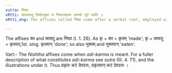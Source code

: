 ```yaml
---
sutra: निष्ठा
vRtti: क्तक्तवतू तिष्ठेत्युक्तं स निष्ठासंज्ञकः प्रत्ययो भूते भवति ॥
vRtti_eng: The affixes called निष्ठा come after a verbal root, employed with the sense of past time.

---
```

The affixes क्त and क्तवतु are निष्ठा (I. 1. 26). As कृ + क्त = कृतम् 'made'; कृ + क्तवतु = कृतवत्,1st. sing. कृतवान् 'done'; so also भुक्तम् and भुक्तवान् 'eaten'.

Vart:- The _Nishtha_ affixes come when _adi_-_karma_ is meant. For a fuller description of what constitutes _adi_-_karma_ see _sutra_ (III. 4. 71), and the illustrations under it. Thus प्रकृतः कटं देवदत्तः, प्रकृतवान् कटं देवदत्तः ।